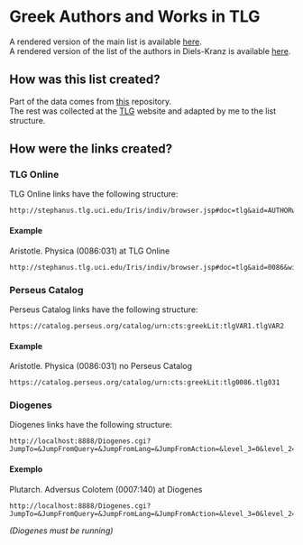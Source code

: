 # Greek Authors and Works in TLG

A rendered version of the main list is available [here](https://gdct.blot.im/cod-tlg-links).  
A rendered version of the list of the authors in Diels-Kranz is available [here](https://gdct.blot.im/cod-tlg-dk).

## How was this list created?
Part of the data comes from [this](https://github.com/fractaledmind/Classical-Studies-Resources) repository.  
The rest was collected at the [TLG](http://www.tlg.uci.edu) website and adapted by me to the list structure.	

## How were the links created?

### TLG Online  

TLG Online links have the following structure:

```
http://stephanus.tlg.uci.edu/Iris/indiv/browser.jsp#doc=tlg&aid=AUTHORwid=WORK&st=0
``` 

#### Example  
Aristotle. Physica (0086:031) at TLG Online  

```
http://stephanus.tlg.uci.edu/Iris/indiv/browser.jsp#doc=tlg&aid=0086&wid=031&st=0
```

### Perseus Catalog  
Perseus Catalog links have the following structure:

```
https://catalog.perseus.org/catalog/urn:cts:greekLit:tlgVAR1.tlgVAR2
```

#### Example
Aristotle. Physica (0086:031) no Perseus Catalog

```
https://catalog.perseus.org/catalog/urn:cts:greekLit:tlg0086.tlg031
```

### Diogenes
Diogenes links have the following structure:

```
http://localhost:8888/Diogenes.cgi?JumpTo=&JumpFromQuery=&JumpFromLang=&JumpFromAction=&level_3=0&level_2=0&level_1=0&level_0=0&submit=Show+me+this+passage&JumpFromLangXXstate=&JumpToXXstate=&actionXXstate=browse&authorXXstate=AUTHOR&corpusXXstate=TLG+Texts&current_pageXXstate=browser_passage&workXXstate=WORK&goXXstate=Go&submitXXstate=Find+a+passage+in+this+work&splashXXstate=true&typeXXstate=TLG+Texts&short_typeXXstate=tlg
```

#### Exemplo   
Plutarch. Adversus Colotem (0007:140) at Diogenes

```
http://localhost:8888/Diogenes.cgi?JumpTo=&JumpFromQuery=&JumpFromLang=&JumpFromAction=&level_3=0&level_2=0&level_1=0&level_0=0&submit=Show+me+this+passage&JumpFromLangXXstate=&JumpToXXstate=&actionXXstate=browse&authorXXstate=0007&corpusXXstate=TLG+Texts&current_pageXXstate=browser_passage&workXXstate=140&goXXstate=Go&submitXXstate=Find+a+passage+in+this+work&splashXXstate=true&typeXXstate=TLG+Texts&short_typeXXstate=tlg
```

*(Diogenes must be running)*


